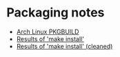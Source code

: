 # Packaging notes

* [Arch Linux PKGBUILD](https://projects.archlinux.org/svntogit/packages.git/tree/trunk/PKGBUILD?h=packages/qt5-webchannel)
* [Results of 'make install'](http://sprunge.us/fLJh)
* [Results of 'make install' (cleaned)](https://gist.github.com/ProfessorKaos64/219fb1c7ebfa58533a00485ddccc392e)
